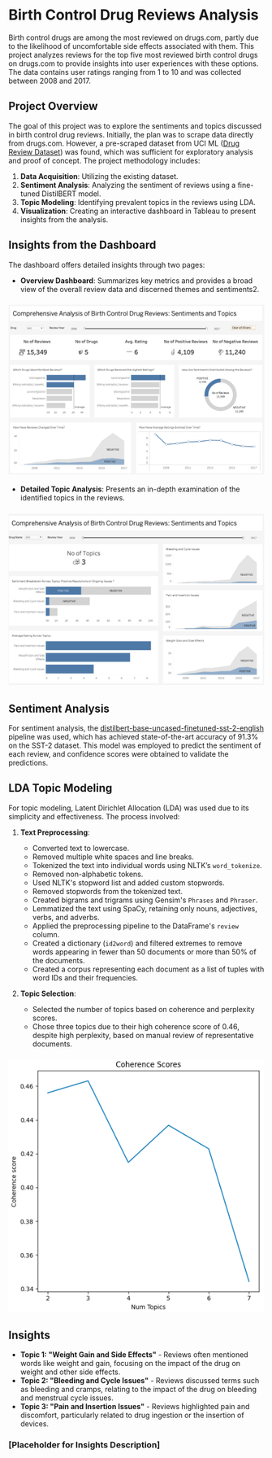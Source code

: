 # Birth Control Drug Reviews Analysis

Birth control drugs are among the most reviewed on drugs.com, partly due to the likelihood of uncomfortable side effects associated with them. This project analyzes reviews for the top five most reviewed birth control drugs on drugs.com to provide insights into user experiences with these options. The data contains user ratings ranging from 1 to 10 and was collected between 2008 and 2017.

## Project Overview

The goal of this project was to explore the sentiments and topics discussed in birth control drug reviews. Initially, the plan was to scrape data directly from drugs.com. However, a pre-scraped dataset from UCI ML ([Drug Review Dataset](https://archive.ics.uci.edu/dataset/462/drug+review+dataset+drugs+com)) was found, which was sufficient for exploratory analysis and proof of concept. The project methodology includes:

1. **Data Acquisition**: Utilizing the existing dataset.
2. **Sentiment Analysis**: Analyzing the sentiment of reviews using a fine-tuned DistilBERT model.
3. **Topic Modeling**: Identifying prevalent topics in the reviews using LDA.
4. **Visualization**: Creating an interactive dashboard in Tableau to present insights from the analysis.

## Insights from the Dashboard

The dashboard offers detailed insights through two pages:

- **Overview Dashboard**: Summarizes key metrics and provides a broad view of the overall review data and discerned themes and sentiments2.
### ![Overview Dashboard](Images/db1.png)
- **Detailed Topic Analysis**: Presents an in-depth examination of the identified topics in the reviews.
### ![Detailed Topic Analysis](Images/db2.png)

## Sentiment Analysis

For sentiment analysis, the [distilbert-base-uncased-finetuned-sst-2-english](https://huggingface.co/distilbert/distilbert-base-uncased-finetuned-sst-2-english) pipeline was used, which has achieved state-of-the-art accuracy of 91.3% on the SST-2 dataset. This model was employed to predict the sentiment of each review, and confidence scores were obtained to validate the predictions.



## LDA Topic Modeling

For topic modeling, Latent Dirichlet Allocation (LDA) was used due to its simplicity and effectiveness. The process involved:

1. **Text Preprocessing**:
   - Converted text to lowercase.
   - Removed multiple white spaces and line breaks.
   - Tokenized the text into individual words using NLTK’s `word_tokenize`.
   - Removed non-alphabetic tokens.
   - Used NLTK's stopword list and added custom stopwords.
   - Removed stopwords from the tokenized text.
   - Created bigrams and trigrams using Gensim's `Phrases` and `Phraser`.
   - Lemmatized the text using SpaCy, retaining only nouns, adjectives, verbs, and adverbs.
   - Applied the preprocessing pipeline to the DataFrame's `review` column.
   - Created a dictionary (`id2word`) and filtered extremes to remove words appearing in fewer than 50 documents or more than 50% of the documents.
   - Created a corpus representing each document as a list of tuples with word IDs and their frequencies.

2. **Topic Selection**:
   - Selected the number of topics based on coherence and perplexity scores.
   - Chose three topics due to their high coherence score of 0.46, despite high perplexity, based on manual review of representative documents.

### ![Coherence Score Plot](Images/Cs.png)

## Insights

- **Topic 1: "Weight Gain and Side Effects"** - Reviews often mentioned words like weight and gain, focusing on the impact of the drug on weight and other side effects.
- **Topic 2: "Bleeding and Cycle Issues"** - Reviews discussed terms such as bleeding and cramps, relating to the impact of the drug on bleeding and menstrual cycle issues.
- **Topic 3: "Pain and Insertion Issues"** - Reviews highlighted pain and discomfort, particularly related to drug ingestion or the insertion of devices.

### [Placeholder for Insights Description]
